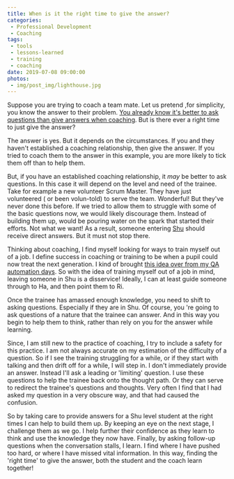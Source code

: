 ```yaml
---
title: When is it the right time to give the answer?
categories:
 - Professional Development
 - Coaching
tags:
 - tools
 - lessons-learned
 - training
 - coaching
date: 2019-07-08 09:00:00
photos: 
 - img/post_img/lighthouse.jpg
---
```

Suppose you are trying to coach a team mate. Let us pretend ,for simplicity, you know the answer to their problem. [You already know it's better to ask questions than give answers when coaching](). But is there ever a right time to just give the answer?

The answer is yes. But it depends on the circumstances. If you and they haven't established a coaching relationship, then give the answer. If you tried to coach them to the answer in this example, you are more likely to tick them off than to help them. 

But, if you have an established coaching relationship, it _may_ be better to ask questions. In this case it will depend on the level and need of the trainee. Take for example a new volunteer Scrum Master. They have just volunteered ( or been volun-told) to serve the team. Wonderful! But they've never done this before. If we tried to allow them to struggle with some of the basic questions now, we would likely discourage them. Instead of building them up, would be pouring water on the spark that started their efforts. Not what we want! As a result, someone entering [Shu](https://en.wikipedia.org/wiki/Shuhari) should receive direct answers. But it must not stop there.

Thinking about coaching, I find myself looking for ways to train myself out of a job. I define success in coaching or training to be when a pupil could now treat the next generation. I kind of brought [this idea over from my QA automation days](/2016/11/01/how-to-increase-team-velocity-by-50-i/). So with the idea of training myself out of a job in mind,  leaving someone in Shu is a disservice! Ideally, I can at least guide someone through to Ha, and then point them to Ri. 

Once the trainee has amassed enough knowledge, you need to shift to asking questions. Especially if they are in Shu. Of course, you 're going to ask questions of a nature that the trainee can  answer. And in this way you begin to help them to think, rather than rely on you for the answer while learning. 

Since, I am still new to the practice of coaching, I try to include a safety for this practice. I am not always accurate on my estimation of the difficulty of a question. So if I see the training struggling for a while, or if they start with talking and then drift off for a while, I will step in. I don't immediately provide an answer. Instead I'll ask a leading or 'limiting' question. I use these questions to help the trainee back onto the thought path. Or they can serve to redirect the trainee's questions and thoughts. Very often I find that I had asked my question in a very obscure way, and that had caused the confusion. 

So by taking care to provide answers for a Shu level student at the right times I can help to build them up. By keeping an eye on the next stage, I challenge them as we go. I help further their confidence as they learn to think and use the knowledge they now have. Finally, by asking follow-up questions when the conversation stalls, I learn. I find where I have pushed too hard, or where I have missed vital information. In this way, finding the 'right time' to give the answer, both the student and the coach learn together!
